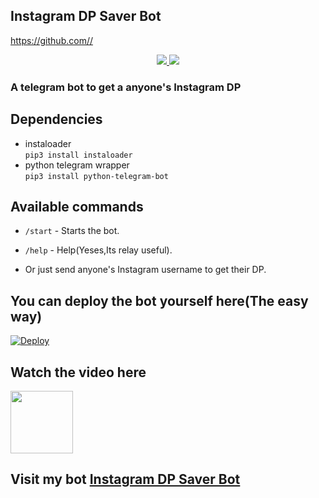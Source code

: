 ## Instagram DP Saver Bot
https://github.com//
<p align="center">
  <a href="https://github.com/MRK-YT/Instagram_DP_Saver_Bot/stargazers">
    <img src="https://img.shields.io/github/stars/MRK-YT/Instagram_DP_Saver_Bot?style=social">

  </a>
  
  <a href="https://github.com/MRK-YT/Instagram_DP_Saver_Bot/fork">
    <img src="https://img.shields.io/github/forks/MRK-YT/Instagram_DP_Saver_Bot?label=Fork&style=social">

  </a>  
</p>

### A telegram bot to get a anyone's Instagram DP

## Dependencies

- instaloader\
  `pip3 install instaloader`
- python telegram wrapper\
  `pip3 install python-telegram-bot`

## Available commands

- `/start` - Starts the bot.

- `/help` - Help(Yeses,Its relay useful).

- Or just send anyone's Instagram username to get their DP.

## You can deploy the bot yourself here(The easy way)

[![Deploy](https://www.herokucdn.com/deploy/button.svg)](https://dashboard.heroku.com/new?template=https://github.com/MRK-YT/Instagram_DP_Saver_Bot)

## Watch the video here

<a href = "https://youtu.be/6AlELqY_w6o"><img src="https://raw.githubusercontent.com/anishgowda21/SVG_for_README/main/youtube-minimal-icon-1.svg" width="100px"></a>

## Visit my bot [Instagram DP Saver Bot](https://telegram.dog/MT_insta_dp_saver_bot)
